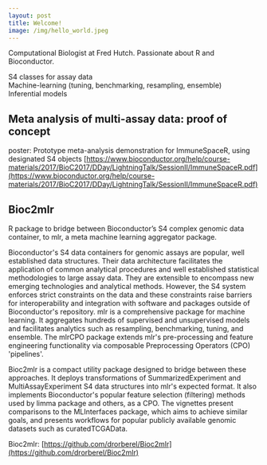 ```yaml
---
layout: post
title: Welcome!
image: /img/hello_world.jpeg
---
```



Computational Biologist at Fred Hutch. 
Passionate about R and Bioconductor.  

S4 classes for assay data  
Machine-learning (tuning, benchmarking, resampling, ensemble)  
Inferential models  


## Meta analysis of multi-assay data: proof of concept
poster: Prototype meta-analysis demonstration for ImmuneSpaceR, using designated S4 objects
[https://www.bioconductor.org/help/course-materials/2017/BioC2017/DDay/LightningTalk/SessionII/ImmuneSpaceR.pdf](https://www.bioconductor.org/help/course-materials/2017/BioC2017/DDay/LightningTalk/SessionII/ImmuneSpaceR.pdf)


## Bioc2mlr
R package to bridge between Bioconductor’s S4 complex genomic data container, to mlr, a meta machine learning aggregator package. 

Bioconductor's S4 data containers for genomic assays are popular, well established data structures. Their data architecture facilitates the application of common analytical procedures and well established statistical methodologies to large assay data. They are extensible to encompass new emerging technologies and analytical methods.
However, the S4 system enforces strict constraints on the data and these constraints raise barriers for interoperability and integration with software and packages outside of Bioconductor's repository.
mlr is a comprehensive package for machine learning. It aggregates hundreds of supervised and unsupervised models and facilitates analytics such as resampling, benchmarking, tuning, and ensemble. The mlrCPO package extends mlr's pre-processing and feature engineering functionality via composable Preprocessing Operators (CPO) 'pipelines'.

Bioc2mlr is a compact utility package designed to bridge between these approaches. It deploys transformations of SummarizedExperiment and MultiAssayExperiment S4 data structures into mlr's expected format. It also implements Bioconductor's popular feature selection (filtering) methods used by limma package and others, as a CPO. The vignettes present comparisons to the MLInterfaces package, which aims to achieve similar goals, and presents workflows for popular publicly available genomic datasets such as curatedTCGAData.

Bioc2mlr:
[https://github.com/drorberel/Bioc2mlr](https://github.com/drorberel/Bioc2mlr)
